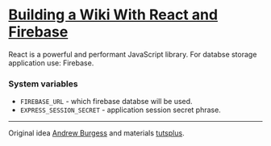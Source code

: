 # [Building a Wiki With React and Firebase][published url]

React is a powerful and performant JavaScript library. For databse storage application use: Firebase. 

### System variables
- `FIREBASE_URL` - which firebase databse will be used.
- `EXPRESS_SESSION_SECRET` - application session secret phrase.

------

Original idea [Andrew Burgess][instructor url] and materials [tutsplus][published url].

[published url]: https://code.tutsplus.com/courses/building-a-wiki-with-react-and-firebase
[instructor url]: https://tutsplus.com/authors/andrew-burgess
